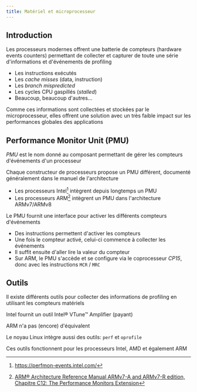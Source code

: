 ```yaml
---
title: Matériel et microprocesseur
---
```


## Introduction

Les processeurs modernes offrent une batterie de compteurs (hardware
events counters) permettant de collecter et capturer de toute une série
d'informations et d'événements de profiling

- Les instructions exécutés
- Les _cache misses_ (data, instruction)
- Les _branch mispredicted_
- Les cycles CPU gaspillés (_stalled_)
- Beaucoup, beaucoup d'autres...

Comme ces informations sont collectées et stockées par le microprocesseur, elles offrent
une solution avec un très faible impact sur les performances globales des
applications

## Performance Monitor Unit (PMU)

_PMU_ est le nom donné au composant permettant de gérer les compteurs
d'événements d'un processeur

Chaque constructeur de processeurs propose un PMU différent, documenté
généralement dans le manuel de l'architecture

- Les processeurs Intel[^intel] intègrent depuis longtemps un PMU
- Les processeurs ARM[^arm] intègrent un PMU dans l'architecture ARMv7/ARMv8

Le PMU fournit une interface pour activer les différents compteurs
d'événements

- Des instructions permettent d'activer les compteurs
- Une fois le compteur activé, celui-ci commence à collecter les événements
- Il suffit ensuite d'aller lire la valeur du compteur
- Sur ARM, le PMU s'accède et se configure via le coprocesseur _CP15_, donc avec
  les instructions `MCR` / `MRC`

[^intel]: https://perfmon-events.intel.com/
[^arm]: [ARM® Architecture Reference Manual ARMv7-A and ARMv7-R edition, Chapitre C12: The Performance Monitors Extension](https://developer.arm.com/documentation/ddi0406/cd)

## Outils

Il existe différents outils pour collecter des informations de profiling en
utilisant les compteurs matériels

Intel fournit un outil Intel® VTune™ Amplifier (payant)

ARM n'a pas (encore) d'équivalent

Le noyau Linux intègre aussi des outils: `perf` et `oprofile`

Ces outils fonctionnent pour les processeurs Intel, AMD et également ARM
